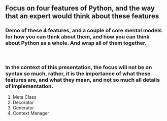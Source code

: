 
## Focus on four features of Python, and the way that an expert would think about these features

### Demo of these 4 features, and a couple of core mental models for how you can think about them, and how you can think about Python as a whole. And wrap all of them together.

<br>

### In the context of this presentation, the focus will not be on syntax so much, rather, it is the importance of what these features are, and what they mean, and not so much all details of implementation.

1. Meta Class
2. Decorator
3. Generator
4. Context Manager